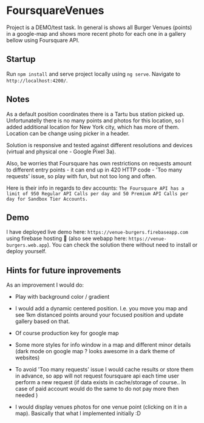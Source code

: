 # FoursquareVenues

Project is a DEMO/test task. In general is shows all Burger Venues (points) in a google-map and shows more recent photo for each one in a gallery bellow using Foursquare API. 


## Startup

Run `npm install` and serve project locally using `ng serve`. Navigate to `http://localhost:4200/`.

## Notes

As a default position coordinates there is a Tartu bus station picked up. Unfortunatelly there is no many points and photos for this location, so I added additional location for New York city, which has more of them. Location can be change using picker in a header.

Solution is responsive and tested against different resolutions and devices (virtual and physical one - Google Pixel 3a).

Also, be worries that Foursquare has own restrictions on requests amount to different entry points - it can end up in 420 HTTP code - 'Too many requests' issue, so play with fun, but not too long and often. 

Here is their info in regards to dev accounts: 
`The Foursquare API has a limit of 950 Regular API Calls per day and 50 Premium API Calls per day for Sandbox Tier Accounts.`

## Demo

I have deployed live demo here: `https://venue-burgers.firebaseapp.com` using firebase hosting 🚀 (also see webapp here: `https://venue-burgers.web.app`). 
You can check the solution there without need to install or deploy yourself. 

## Hints for future inprovements

As an improvement I would do: 

- Play with background color / gradient
- I would add a dynamic centered position. I.e. you move you map and see 1km distanced points around your focused position and update gallery based on that.
- Of course production key for google map 
- Some more styles for info window in a map and different minor details (dark mode on google map ? looks awesome in a dark theme of websites)
- To avoid 'Too many requests' issue I would cache results or store them in advance, so app will not request foursquare api each time user perform a new request (if data exists in cache/storage of course.. In case of paid account would do the same to do not pay more then needed )

- I would display venues photos for one venue point (clicking on it in a map). Basically that what I implemented initially :D

